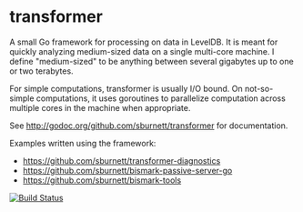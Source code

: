 transformer
===========

A small Go framework for processing on data in LevelDB. It is meant for quickly
analyzing medium-sized data on a single multi-core machine. I define
"medium-sized" to be anything between several gigabytes up to one or two
terabytes.

For simple computations, transformer is usually I/O bound. On not-so-simple
computations, it uses goroutines to parallelize computation across multiple
cores in the machine when appropriate.

See http://godoc.org/github.com/sburnett/transformer for documentation.

Examples written using the framework:
- https://github.com/sburnett/transformer-diagnostics
- https://github.com/sburnett/bismark-passive-server-go
- https://github.com/sburnett/bismark-tools

[![Build Status](https://travis-ci.org/sburnett/transformer.png)](https://travis-ci.org/sburnett/transformer)
